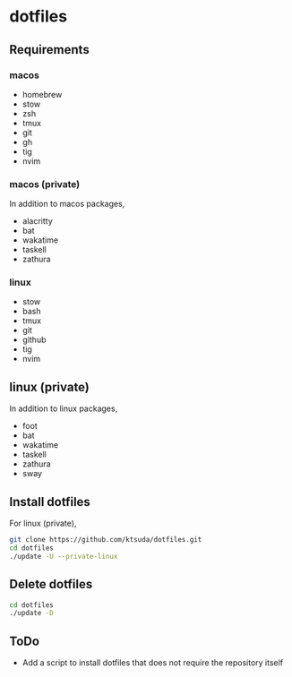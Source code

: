 # dotfiles

## Requirements

### macos

- homebrew
- stow
- zsh
- tmux
- git
- gh
- tig
- nvim

### macos (private)

In addition to macos packages,

- alacritty
- bat
- wakatime
- taskell
- zathura

### linux

- stow
- bash
- tmux
- git
- github
- tig
- nvim

## linux (private)

In addition to linux packages,

- foot
- bat
- wakatime
- taskell
- zathura
- sway

## Install dotfiles

For linux (private),

```bash
git clone https://github.com/ktsuda/dotfiles.git
cd dotfiles
./update -U --private-linux
```

## Delete dotfiles

```bash
cd dotfiles
./update -D
```

## ToDo

- Add a script to install dotfiles that does not require the repository itself
